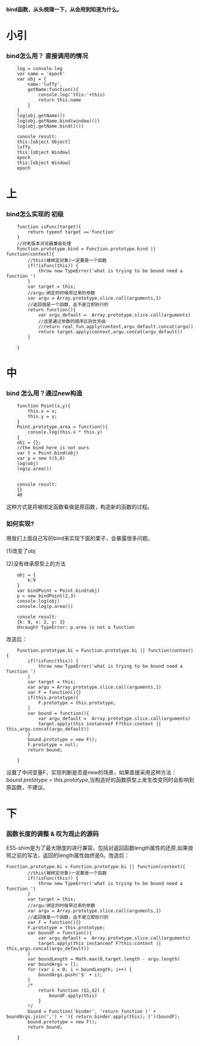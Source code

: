 **bind函数，从头梳理一下，从会用到知道为什么。**
# 小引 #
### bind怎么用？   直接调用的情况 ###

		log = console.log
		var name = 'epoch'
		var obj = {
			name:'luffy',
			getName:function(){
				console.log('this:'+this)
				return this.name
			}
		}
		log(obj.getName())
		log(obj.getName.bind(window)())
		log(obj.getName.bind()())
	
		conosle result:
		this:[object Object]
		luffy
		this:[object Window]
		epoch
		this:[object Window]
		epoch

# 上 #
### bind怎么实现的 初级 ###

		function isFunc(target){
			return typeof target =='function' 
		}
		//对老版本浏览器兼容处理
		Function.prototype.bind = Function.prototype.bind || function(context){
			//this(被绑定对象)一定要是一个函数
			if(!isFunc(this)) {
				throw new TypeError('what is trying to be bound need a function ')
			}
			var target = this;
			//argu:绑定的时候带过来的参数
			var argu = Array.prototype.slice.call(arguments,1)
			//返回值是一个函数，且不是立即执行的
			return function(){
				var argu_default =  Array.prototype.slice.call(arguments)
				//这里通过参数的顺序区别优先级
				//return real_fun.apply(context,argu_default.concat(argu))
				return target.apply(context,argu.concat(argu_default))
			}

		}



# 中 #
### bind 怎么用？通过new构造  ###

		function Point(x,y){
			this.x = x;
			this.y = y;
		}
		Point.prototype.area = function(){
			console.log(this.x * this.y)
		}
		obj = {};
		//the bind here is not ours
		var t = Point.bind(obj)
		var p = new t(5,8)
		log(obj)
		log(p.area())


		console result:
		{}
		40

这种方式是将被绑定函数看做是原函数，构造新的函数的过程。

### 如何实现?  ###

用我们上面自己写的bind来实现下面的栗子，会暴露很多问题。

(1)改变了obj

 (2)没有继承原型上的方法

		obj = {
            k:9
        }
        var bindPoint = Point.bind(obj)
        p = new bindPoint(2,3)
        console.log(obj)
        console.log(p.area())

		console result:
		{k: 9, x: 2, y: 3}
		Uncaught TypeError: p.area is not a function

改造后：


		Function.prototype.bi = Function.prototype.bi || function(context){
			if(!isFunc(this)) {
				throw new TypeError('what is trying to be bound need a function ')
			}
			var target = this;
			var argu = Array.prototype.slice.call(arguments,1)
			var F = function(){}
			if(this.prototype){
				F.prototype = this.prototype;
			}
			var bound = function(){
				var argu_default =  Array.prototype.slice.call(arguments)
				target.apply(this instanceof F?this:context || this,argu.concat(argu_default))
			}
			bound.prototype = new F();
			F.prototype = null;
			return bound;

		}

设置了中间变量F，实现判断是否是new的场景，如果直接采用这种方法：*bound.prototype = this.prototype*,当构造好的函数原型上发生改变同时会影响到原函数，不建议。

# 下 #
### 函数长度的调整 & 叹为观止的源码 ###
ES5-shim是为了最大限度的进行兼容，包括对返回函数length属性的还原,如果按照之前的写法，返回的length属性始终是0。改造后：

	Function.prototype.bi = Function.prototype.bi || function(context){
			//this(被绑定对象)一定要是一个函数
			if(!isFunc(this)) {
				throw new TypeError('what is trying to be bound need a function ')
			}
			var target = this;
			//argu:绑定的时候带过来的参数
			var argu = Array.prototype.slice.call(arguments,1)
			//返回值是一个函数，且不是立即执行的
			var F = function(){}
			F.prototype = this.prototype;
			var boundF = function(){
				var argu_default =  Array.prototype.slice.call(arguments)
				target.apply(this instanceof F?this:context || this,argu.concat(argu_default))
			}
			var boundLength = Math.max(0,target.length - argu.length)
			var boundArgs = [];
			for (var i = 0; i < boundLength; i++) {
		        boundArgs.push('$' + i);
		    }
			/*
				return function ($1,$2) {
					boundF.apply(this)	
				}
		    */
		    bound = Function('binder', 'return function (' + boundArgs.join(',') + '){ return binder.apply(this); }')(boundF);
			bound.prototype = new F();
			return bound;

		}


	


		